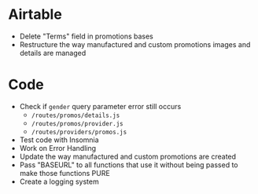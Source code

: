 # Airtable
- Delete "Terms" field in promotions bases
- Restructure the way manufactured and custom promotions images and details are managed

# Code
- Check if `gender` query parameter error still occurs
  - `/routes/promos/details.js`
  - `/routes/promos/provider.js`
  - `/routes/providers/promos.js`
- Test code with Insomnia
- Work on Error Handling
- Update the way manufactured and custom promotions are created
- Pass "BASEURL" to all functions that use it without being passed to make those functions PURE
- Create a logging system
